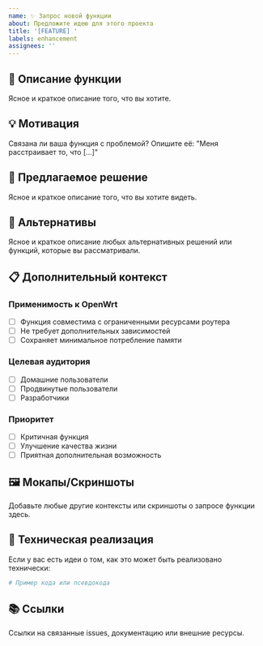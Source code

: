 ```yaml
---
name: ✨ Запрос новой функции
about: Предложите идею для этого проекта
title: '[FEATURE] '
labels: enhancement
assignees: ''
---
```


## 🚀 Описание функции
Ясное и краткое описание того, что вы хотите.

## 💡 Мотивация
Связана ли ваша функция с проблемой? Опишите её:
"Меня расстраивает то, что [...]"

## 🎯 Предлагаемое решение
Ясное и краткое описание того, что вы хотите видеть.

## 🔄 Альтернативы
Ясное и краткое описание любых альтернативных решений или функций, которые вы рассматривали.

## 📋 Дополнительный контекст

### Применимость к OpenWrt
- [ ] Функция совместима с ограниченными ресурсами роутера
- [ ] Не требует дополнительных зависимостей
- [ ] Сохраняет минимальное потребление памяти

### Целевая аудитория
- [ ] Домашние пользователи
- [ ] Продвинутые пользователи
- [ ] Разработчики

### Приоритет
- [ ] Критичная функция
- [ ] Улучшение качества жизни
- [ ] Приятная дополнительная возможность

## 🖼️ Мокапы/Скриншоты
Добавьте любые другие контексты или скриншоты о запросе функции здесь.

## 🔧 Техническая реализация
Если у вас есть идеи о том, как это может быть реализовано технически:

```python
# Пример кода или псевдокода
```

## 📚 Ссылки
Ссылки на связанные issues, документацию или внешние ресурсы. 